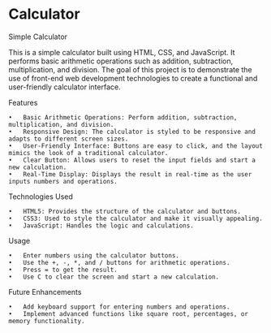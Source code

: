 # Calculator
Simple Calculator

This is a simple calculator built using HTML, CSS, and JavaScript. It performs basic arithmetic operations such as addition, subtraction, multiplication, and division. The goal of this project is to demonstrate the use of front-end web development technologies to create a functional and user-friendly calculator interface.

Features

	•	Basic Arithmetic Operations: Perform addition, subtraction, multiplication, and division.
	•	Responsive Design: The calculator is styled to be responsive and adapts to different screen sizes.
	•	User-Friendly Interface: Buttons are easy to click, and the layout mimics the look of a traditional calculator.
	•	Clear Button: Allows users to reset the input fields and start a new calculation.
	•	Real-Time Display: Displays the result in real-time as the user inputs numbers and operations.

Technologies Used

	•	HTML5: Provides the structure of the calculator and buttons.
	•	CSS3: Used to style the calculator and make it visually appealing.
	•	JavaScript: Handles the logic and calculations.

Usage

	•	Enter numbers using the calculator buttons.
	•	Use the +, -, *, and / buttons for arithmetic operations.
	•	Press = to get the result.
	•	Use C to clear the screen and start a new calculation.

Future Enhancements

	•	Add keyboard support for entering numbers and operations.
	•	Implement advanced functions like square root, percentages, or memory functionality.